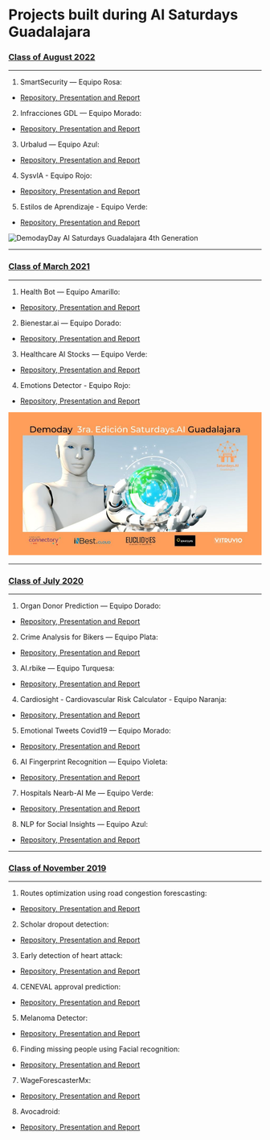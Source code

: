 # Projects built during AI Saturdays Guadalajara


### [Class of August 2022](https://github.com/SaturdaysAI/Projects/tree/master/Guadalajara/August2022/)
---

1) SmartSecurity — Equipo Rosa:
- [Repository, Presentation and Report](https://github.com/SaturdaysAI/Projects/blob/master/Guadalajara/August2022/SmartSecurity)

2) Infracciones GDL — Equipo Morado:
- [Repository, Presentation and Report](https://github.com/SaturdaysAI/Projects/tree/master/Guadalajara/August2022/InfraccionesGDL)

3) Urbalud  — Equipo Azul:
- [Repository, Presentation and Report](https://github.com/SaturdaysAI/Projects/tree/master/Guadalajara/August2022/Urbalud)

4) SysvIA - Equipo Rojo:
- [Repository, Presentation and Report](https://github.com/SaturdaysAI/Projects/tree/master/Guadalajara/August2022/SysvIA)

5) Estilos de Aprendizaje - Equipo Verde:
- [Repository, Presentation and Report](https://github.com/SaturdaysAI/Projects/tree/master/Guadalajara/August2022/estilosdeaprendizaje)

![DemodayDay AI Saturdays Guadalajara 4th Generation](https://user-images.githubusercontent.com/15841147/204033447-e9d7eef5-e439-43fb-bb98-f80e6e3ca9f8.png)


---

### [Class of March 2021]([https://github.com/SaturdaysAI/Projects/tree/master/Guadalajara/March2021/readme.md])
---


1) Health Bot — Equipo Amarillo:
- [Repository, Presentation and Report](https://github.com/YellowTeam/Healt-bot-project)

2) Bienestar.ai — Equipo Dorado:
- [Repository, Presentation and Report](https://github.com/macavimavi/bienestar.ai)

3) Healthcare AI Stocks  — Equipo Verde:
- [Repository, Presentation and Report](https://github.com/jarturoa/Aistocks.git)

4) Emotions Detector - Equipo Rojo:
- [Repository, Presentation and Report](https://github.com/chacoff/EmotionsDetector)

![DemodayDay AI Saturdays Guadalajara 3rd Generation](March2021/aisaturdaysguadalajara3aedicion_demoday.jpeg)


---
### [Class of July 2020](https://github.com/SaturdaysAI/Projects/tree/master/Guadalajara/readme.md)

---

1) Organ Donor Prediction — Equipo Dorado:
- [Repository, Presentation and Report](https://github.com/azbit0/OrganDP)

2) Crime Analysis for Bikers — Equipo Plata:
- [Repository, Presentation and Report](https://github.com/saturdaysai-gdl2-plata/datasets)

3) AI.rbike  — Equipo Turquesa:
- [Repository, Presentation and Report](https://github.com/JacoboDB/AI.rbike)

4) Cardiosight - Cardiovascular Risk Calculator - Equipo Naranja:
- [Repository, Presentation and Report](https://github.com/RebeNura/Saturdays.ai-Equipo-Naranja)

5) Emotional Tweets Covid19  — Equipo Morado:
- [Repository, Presentation and Report](https://github.com/saturdays-equipo3/covid19)

6) AI Fingerprint Recognition — Equipo Violeta:
- [Repository, Presentation and Report](https://github.com/gmgalvan/fingerprintRecognition)

7) Hospitals Nearb-AI Me — Equipo Verde:
- [Repository, Presentation and Report](https://github.com/luischitala/Hospitals-Nearb-AI-Me/blob/master/README.md)

8) NLP for Social Insights  — Equipo Azul:
- [Repository, Presentation and Report](https://github.com/omar-bracamontes-zavala/BlueTeam)

---

### [Class of November 2019](https://github.com/SaturdaysAI/Projects/tree/master/Guadalajara/readme.md)

---

1) Routes optimization using road congestion forescasting:
- [Repository, Presentation and Report](https://bitbucket.org/PattPatt/saturdaysai_projectteam1/src/master/)

2) Scholar dropout detection:
- [Repository, Presentation and Report](https://github.com/marcos862/SaturdaysAI_Project_T2)

3) Early detection of heart attack:
- [Repository, Presentation and Report](https://github.com/RodCaba/SAI-E3-HEART)

4) CENEVAL approval prediction:
- [Repository, Presentation and Report](https://github.com/ricnef2121/ceneval)

5) Melanoma Detector:
- [Repository, Presentation and Report](https://github.com/gustavosantoscoy/saturdays.ai)

6) Finding missing people using Facial recognition:
- [Repository, Presentation and Report](https://github.com/Neli-Torres/EQUIPO-6-SECURITY.git)

7) WageForescasterMx:
- [Repository, Presentation and Report](https://github.com/E7SATAI/wageForcasterMx)

8) Avocadroid:
- [Repository, Presentation and Report](https://github.com/ineszetter/AvocadoCNN)

